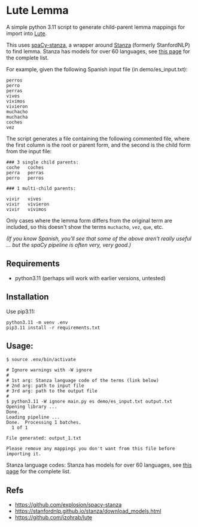 # Lute Lemma

A simple python 3.11 script to generate child-parent lemma mappings for import into [Lute](https://github.com/jzohrab/lute).

This uses [spaCy-stanza](https://github.com/explosion/spacy-stanza), a wrapper around [Stanza](https://github.com/stanfordnlp/stanza) (formerly StanfordNLP) to find lemma.  Stanza has models for over 60 languages, see [this page](https://stanfordnlp.github.io/stanza/available_models.html) for the complete list.

For example, given the following Spanish input file (in demo/es_input.txt):

```
perros
perro
perras
vives
vivimos
vivieron
muchacho
muchacha
coches
vez
```

The script generates a file containing the following commented file, where the first column is the root or parent form, and the second is the child form from the input file:

```
### 3 single child parents:
coche	coches
perra	perras
perro	perros

### 1 multi-child parents:

vivir	vives
vivir	vivieron
vivir	vivimos
```

Only cases where the lemma form differs from the original term are included, so this doesn't show the terms `muchacho`, `vez`, `que`, etc.

_(If you know Spanish, you'll see that some of the above aren't really useful ... but the spaCy pipeline is often very, very good.)_

## Requirements

* python3.11 (perhaps will work with earlier versions, untested)

## Installation

Use pip3.11:

```
python3.11 -m venv .env
pip3.11 install -r requirements.txt
```

## Usage:

```
$ source .env/bin/activate

# Ignore warnings with -W ignore
#
# 1st arg: Stanza language code of the terms (link below)
# 2nd arg: path to input file
# 3rd arg: path to the output file
#
$ python3.11 -W ignore main.py es demo/es_input.txt output.txt
Opening library ...
Done.
Loading pipeline ...
Done.  Processing 1 batches.
  1 of 1

File generated: output_1.txt

Please remove any mappings you don't want from this file before importing it.
```

 Stanza language codes: Stanza has models for over 60 languages, see [this page](https://stanfordnlp.github.io/stanza/available_models.html) for the complete list.
 
## Refs

- https://github.com/explosion/spacy-stanza
- https://stanfordnlp.github.io/stanza/download_models.html
- https://github.com/jzohrab/lute